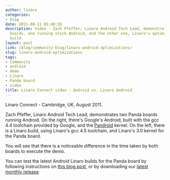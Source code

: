 ```yaml
---
author: linaro
categories:
- blog
date: 2011-08-11 05:48:26
description: Video - Zach Pfeffer, Linaro Android Tech Lead, demonstrates two Panda
  boards, one running stock Android, and the other one, Linaro's optimized Android
  build.
layout: post
link: /blog/community-blog/linaro-android-optimizations/
slug: linaro-android-optimizations
tags:
- Community
- android
- demo
- Linaro
- Panda board
- video
title: Linaro Connect video - Android vs. Linaro Android
---
```


Linaro Connect - Cambridge, UK, August 2011.

Zach Pfeffer, Linaro Android Tech Lead, demonstrates two Panda boards running Android. On the right, there's Google's Android, built with the gcc 4.4 toolchain provided by Google, and the [Pandroid](http://code.google.com/p/pandroid/) kernel. On the left, there is a Linaro build, using Linaro's gcc 4.5 toolchain, and Linaro's 3.0 kernel for the Panda board.

You will see that there is a noticeable difference in the time taken by both boards to execute the demo.

You can test the latest Android Linaro builds for the Panda board by following instructions on [this blog post](/linaro-blog/2011/05/31/linaro-android-build-service-video/), or by downloading our [latest monthly release](/downloads/).